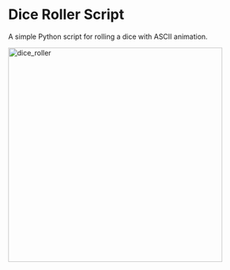 # Dice Roller Script

A simple Python script for rolling a dice with ASCII animation.

<img width="433" alt="dice_roller" src="https://github.com/adel0019/dice_roller/assets/54896810/dbf0f38d-30d2-4d40-809b-31c877b56dcd">






